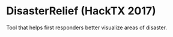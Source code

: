 # DisasterRelief (HackTX 2017)

Tool that helps first responders better visualize areas of disaster.
